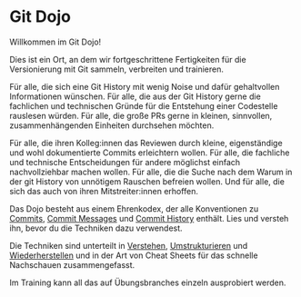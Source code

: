 # Git Dojo

Willkommen im Git Dojo!

Dies ist ein Ort, an dem wir fortgeschrittene Fertigkeiten für die Versionierung mit Git sammeln, verbreiten und trainieren.

Für alle, die sich eine Git History mit wenig Noise und dafür gehaltvollen Informationen wünschen. Für alle, die aus der Git History gerne die fachlichen und technischen Gründe für die Entstehung einer Codestelle rauslesen würden. Für alle, die große PRs gerne in kleinen, sinnvollen, zusammenhängenden Einheiten durchsehen möchten.

Für alle, die ihren Kolleg:innen das Reviewen durch kleine, eigenständige und wohl dokumentierte Commits erleichtern wollen. Für alle, die fachliche und technische Entscheidungen für andere möglichst einfach nachvollziehbar machen wollen. Für alle, die die Suche nach dem Warum in der git History von unnötigem Rauschen befreien wollen. Und für alle, die sich das auch von ihren Mitstreiter:innen erhoffen.

Das Dojo besteht aus einem Ehrenkodex, der alle Konventionen zu [Commits](./code_of_honour/10_commits.md), [Commit Messages](./code_of_honour/20_commit_messages.md) und [Commit History](./code_of_honour/30_branching.md) enthält. Lies und versteh ihn, bevor du die Techniken dazu verwendest. 

Die Techniken sind unterteilt in [Verstehen](./techniques/10_understand.md), [Umstrukturieren](./techniques/20_rearrange.md) und [Wiederherstellen](./techniques/30_reset.md) und in der Art von Cheat Sheets für das schnelle Nachschauen zusammengefasst. 

Im Training kann all das auf Übungsbranches einzeln ausprobiert werden.